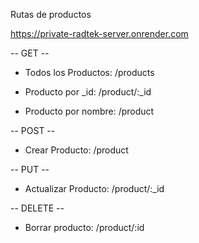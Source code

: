 Rutas de productos

https://private-radtek-server.onrender.com

-- GET --

- Todos los Productos: /products

- Producto por _id: /product/:_id

- Producto por nombre: /product

-- POST --

- Crear Producto: /product

-- PUT --

- Actualizar Producto: /product/:_id

-- DELETE --

- Borrar producto: /product/:id
